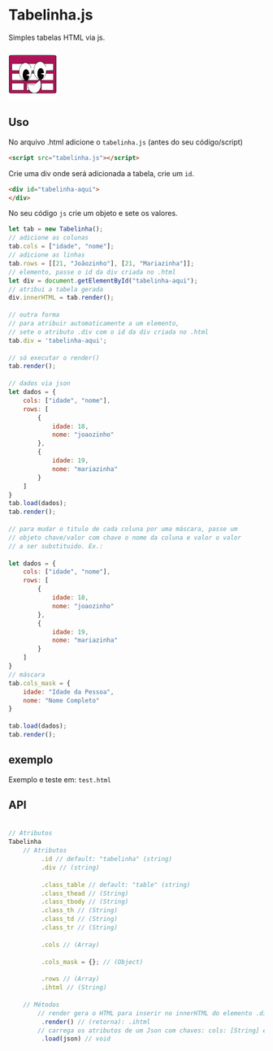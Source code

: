 # Tabelinha.js

Simples tabelas HTML via js.

<img src="https://raw.githubusercontent.com/jhoonb/tabelinha.js/main/tabinho.png" 
height="100" width="95">


## Uso

No arquivo .html adicione o `tabelinha.js` (antes do seu código/script)
 
```html
<script src="tabelinha.js"></script>
```

Crie uma div onde será adicionada a tabela, crie um `id`.

```html
<div id="tabelinha-aqui">
</div>
```

No seu código `js` crie um objeto e sete os valores.

```js
let tab = new Tabelinha();
// adicione as colunas
tab.cols = ["idade", "nome"];
// adicione as linhas
tab.rows = [[21, "Joãozinho"], [21, "Mariazinha"]];
// elemento, passe o id da div criada no .html
let div = document.getElementById("tabelinha-aqui");
// atribui a tabela gerada
div.innerHTML = tab.render();

// outra forma
// para atribuir automaticamente a um elemento, 
// sete o atributo .div com o id da div criada no .html
tab.div = 'tabelinha-aqui';

// só executar o render()
tab.render();

// dados via json
let dados = {
    cols: ["idade", "nome"],
    rows: [
        {
            idade: 18,
            nome: "joaozinho"
        },
        {
            idade: 19,
            nome: "mariazinha"
        }
    ]
}
tab.load(dados);
tab.render();

// para mudar o titulo de cada coluna por uma máscara, passe um 
// objeto chave/valor com chave o nome da coluna e valor o valor
// a ser substituido. Ex.:
 
let dados = {
    cols: ["idade", "nome"],
    rows: [
        {
            idade: 18,
            nome: "joaozinho"
        },
        {
            idade: 19,
            nome: "mariazinha"
        }
    ]
}
// máscara
tab.cols_mask = {
    idade: "Idade da Pessoa",
    nome: "Nome Completo"
}

tab.load(dados);
tab.render();
```

## exemplo
Exemplo e teste em: `test.html`

## API
```js

// Atributos
Tabelinha
    // Atributos
         .id // default: "tabelinha" (string)
         .div // (string)

         .class_table // default: "table" (string)
         .class_thead // (String)
         .class_tbody // (String)
         .class_th // (String)
         .class_td // (String)
         .class_tr // (String)

         .cols // (Array)

         .cols_mask = {}; // (Object)

         .rows // (Array)
         .ihtml // (String)

    // Métodos
        // render gera o HTML para inserir no innerHTML do elemento .div
         .render() // (retorna): .ihtml 
        // carrega os atributos de um Json com chaves: cols: [String] e rows [Object]
         .load(json) // void

```
